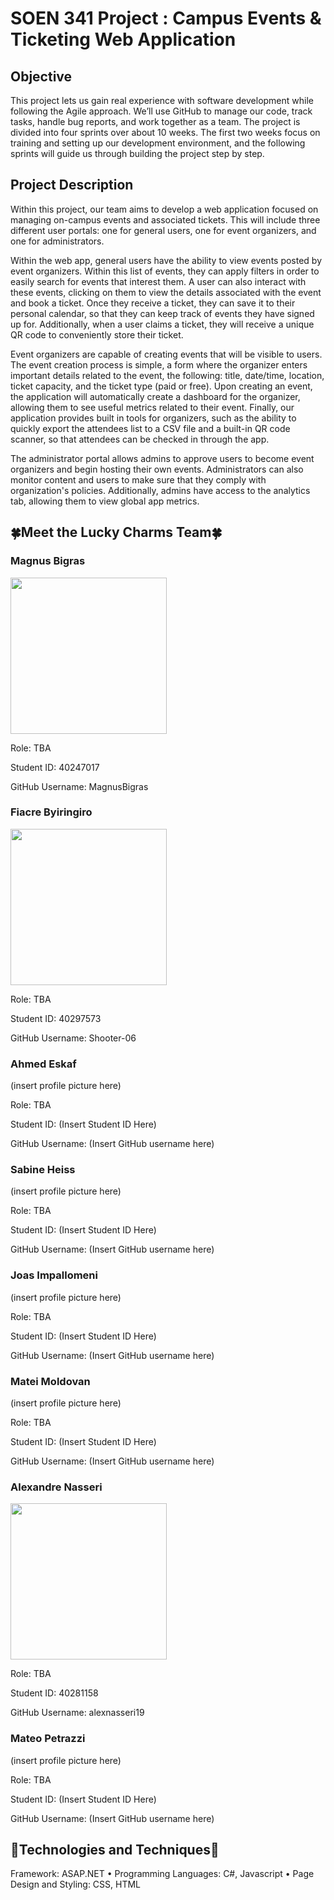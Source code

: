 # SOEN 341 Project : Campus Events & Ticketing Web Application

<h2>Objective</h2>
This project lets us gain real experience with software development while following the Agile approach. We’ll use GitHub to manage our code, track tasks, handle bug reports, and work together as a team. The project is divided into four sprints over about 10 weeks. The first two weeks focus on training and setting up our development environment, and the following sprints will guide us through building the project step by step.

<h2>Project Description</h2>
<p>Within this project, our team aims to develop a web application focused on managing on-campus events and associated tickets. This will include three different user portals: one for general users, one for event organizers, and one for administrators.</p>

<p>Within the web app, general users have the ability to view events posted by event organizers. Within this list of events, they can apply filters in order to easily search for events that interest them. A user can also interact with these events, clicking on them to view the details associated with the event and book a ticket. Once they receive a ticket, they can save it to their personal calendar, so that they can keep track of events they have signed up for. Additionally, when a user claims a ticket, they will receive a unique QR code to conveniently store their ticket.</p>

<p>Event organizers are capable of creating events that will be visible to users. The event creation process is simple, a form where the organizer enters important details related to the event, the following: title, date/time, location, ticket capacity, and the ticket type (paid or free). Upon creating an event, the application will automatically create a dashboard for the organizer, allowing them to see useful metrics related to their event. Finally, our application provides built in tools for organizers, such as the ability to quickly export the attendees list to a CSV file and a built-in QR code scanner, so that attendees can be checked in through the app.</p>

<p>The administrator portal allows admins to approve users to become event organizers and begin hosting their own events. Administrators can also monitor content and users to make sure that they comply with organization's policies. Additionally, admins have access to the analytics tab, allowing them to view global app metrics.</p>


<h2>🍀Meet the Lucky Charms Team🍀</h2>

<h3>Magnus Bigras</h3>

<img src="https://wallpapers.com/images/hd/duck-artwork-pfp-l8f1d19gsgqhvto8.jpg" width="250">

Role: TBA

Student ID: 40247017 

GitHub Username: MagnusBigras

<h3>Fiacre Byiringiro</h3>

<img src="https://wallpapers.com/images/hd/minimal-spider-man-miles-morales-l3weddb4jvvyargo.jpg" width="250">

Role: TBA

Student ID: 40297573

GitHub Username: Shooter-06

<h3>Ahmed Eskaf</h3>
(insert profile picture here)

Role: TBA

Student ID: (Insert Student ID Here)

GitHub Username: (Insert GitHub username here)

<h3>Sabine Heiss</h3>

(insert profile picture here)

Role: TBA

Student ID: (Insert Student ID Here)

GitHub Username: (Insert GitHub username here)

<h3>Joas Impallomeni</h3>

(insert profile picture here)

Role: TBA

Student ID: (Insert Student ID Here)

GitHub Username: (Insert GitHub username here)

<h3>Matei Moldovan</h3>

(insert profile picture here)

Role: TBA

Student ID: (Insert Student ID Here)

GitHub Username: (Insert GitHub username here)

<h3>Alexandre Nasseri</h3>
<img src="https://static.wikia.nocookie.net/phineasandferb/images/6/66/Profile_-_Perry_the_Platypus.PNG/revision/latest?cb=20200401182751" width="250">

Role: TBA

Student ID: 40281158

GitHub Username: alexnasseri19

<h3>Mateo Petrazzi</h3>
(insert profile picture here)

Role: TBA

Student ID: (Insert Student ID Here)

GitHub Username: (Insert GitHub username here)

<h2>🤖Technologies and Techniques🤖</h2>

Framework: ASAP.NET • Programming Languages: C#, Javascript • Page Design and Styling: CSS, HTML

